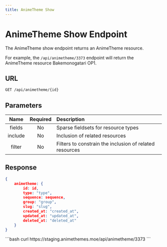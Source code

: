 ```yaml
---
title: AnimeTheme Show
---
```


<Block>

# AnimeTheme Show Endpoint

The AnimeTheme show endpoint returns an AnimeTheme resource.

For example, the `/api/animetheme/3373` endpoint will return the AnimeTheme resource Bakemonogatari OP1.

## URL

```sh
GET /api/animetheme/{id}
```

## Parameters

| Name    | Required | Description                                             |
| :-----: | :------: | :------------------------------------------------------ |
| fields  | No       | Sparse fieldsets for resource types                     |
| include | No       | Inclusion of related resources                          |
| filter  | No       | Filters to constrain the inclusion of related resources |

## Response

```json
{
    animetheme: {
        id: id,
        type: "type",
        sequence: sequence,
        group: "group",
        slug: "slug",
        created_at: "created_at",
        updated_at: "updated_at",
        deleted_at: "deleted_at"
    }
}
```

<Example>

<CURL>
```bash
curl https://staging.animethemes.moe/api/animetheme/3373
```
</CURL>

</Example>

</Block>